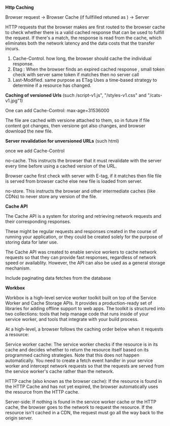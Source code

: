 **Http Caching**

Browser request -> Browser Cache (if fullfilled retuned as ) -> Server

HTTP requests that the browser makes are first routed to the browser cache to check whether there is a valid cached response that can be used to fulfill the request.
If there's a match, the response is read from the cache, which eliminates both the network latency and the data costs that the transfer incurs.

1. Cache-Control. how long, the browser should cache the individual response.
2. Etag : When the browser finds an expired cached response , small token check with server same token if matches then no server call
3. Last-Modified. same purpose as ETag Uses a time-based strategy to determine if a resource has changed.

**Caching of versioned Urls**
 (such /script-v1.js", "/styles-v1.css" and "/cats-v1.jpg"1)

One can add Cache-Control: max-age=31536000

The file are cached with versione attached to them, so in future if file content got changes, then versione got also changes, and browser download the new file.

**Server revalidation for unversioned URLs** (such html)

once we add Cache-Control

no-cache. This instructs the browser that it must revalidate with the server every time before using a cached version of the URL.

Browser cache first check with server with E-tag, if it matches then file file is served from browser cache else new file is loaded from server.

no-store. This instructs the browser and other intermediate caches (like CDNs) to never store any version of the file.


**Cache API**

The Cache API is a system for storing and retrieving network requests and their corresponding responses. 

These might be regular requests and responses created in the course of running your application, or they could be created solely for the purpose of storing data for later use.

The Cache API was created to enable service workers to cache network requests so that they can provide fast responses, regardless of network speed or availablity. However, the API can also be used as a general storage mechanism.

Include paginating data fetches from the database



**Workbox**

Workbox is a high-level service worker toolkit built on top of the Service Worker and Cache Storage APIs. It provides a production-ready set of libraries for adding offline support to web apps. The toolkit is structured into two collections: tools that help manage code that runs inside of your service worker, and tools that integrate with your build process.




At a high-level, a browser follows the caching order below when it requests a resource:

Service worker cache: The service worker checks if the resource is in its cache and decides whether to return the resource itself based on its programmed caching strategies. Note that this does not happen automatically. You need to create a fetch event handler in your service worker and intercept network requests so that the requests are served from the service worker's cache rather than the network.

HTTP cache (also known as the browser cache): If the resource is found in the HTTP Cache and has not yet expired, the browser automatically uses the resource from the HTTP cache.

Server-side: If nothing is found in the service worker cache or the HTTP cache, the browser goes to the network to request the resource. If the resource isn't cached in a CDN, the request must go all the way back to the origin server.